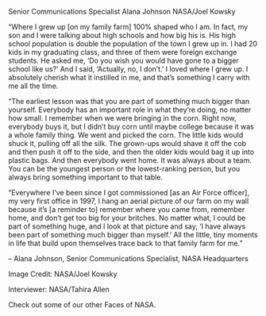 Senior Communications Specialist Alana Johnson 
 NASA/Joel Kowsky

“Where I grew up [on my family farm] 100% shaped who I am. In fact, my son and I were talking about high schools and how big his is. His high school population is double the population of the town I grew up in. I had 20 kids in my graduating class, and three of them were foreign exchange students. He asked me, ‘Do you wish you would have gone to a bigger school like us?’ And I said, ‘Actually, no, I don’t.’ I loved where I grew up. I absolutely cherish what it instilled in me, and that’s something I carry with me all the time.

“The earliest lesson was that you are part of something much bigger than yourself. Everybody has an important role in what they’re doing, no matter how small. I remember when we were bringing in the corn. Right now, everybody buys it, but I didn’t buy corn until maybe college because it was a whole family thing. We went and picked the corn. The little kids would shuck it, pulling off all the silk. The grown-ups would shave it off the cob and then push it off to the side, and then the older kids would bag it up into plastic bags. And then everybody went home. It was always about a team. You can be the youngest person or the lowest-ranking person, but you always bring something important to that table.

“Everywhere I’ve been since I got commissioned [as an Air Force officer], my very first office in 1997, I hang an aerial picture of our farm on my wall because it’s [a reminder to] remember where you came from, remember home, and don’t get too big for your britches. No matter what, I could be part of something huge, and I look at that picture and say, ‘I have always been part of something much bigger than myself.’ All the little, tiny moments in life that build upon themselves trace back to that family farm for me.”

– Alana Johnson, Senior Communications Specialist, NASA Headquarters

Image Credit: NASA/Joel Kowsky

Interviewer: NASA/Tahira Allen

Check out some of our other Faces of NASA.